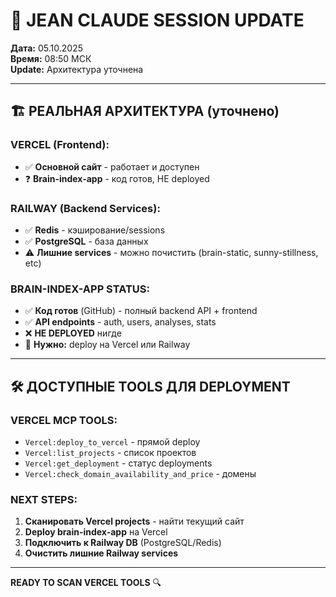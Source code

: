 # 🧠 JEAN CLAUDE SESSION UPDATE
**Дата:** 05.10.2025  
**Время:** 08:50 МСК  
**Update:** Архитектура уточнена

---

## 🏗️ РЕАЛЬНАЯ АРХИТЕКТУРА (уточнено)

### VERCEL (Frontend):
- ✅ **Основной сайт** - работает и доступен
- ❓ **Brain-index-app** - код готов, НЕ deployed

### RAILWAY (Backend Services):
- ✅ **Redis** - кэширование/sessions
- ✅ **PostgreSQL** - база данных  
- ⚠️ **Лишние services** - можно почистить (brain-static, sunny-stillness, etc)

### BRAIN-INDEX-APP STATUS:
- ✅ **Код готов** (GitHub) - полный backend API + frontend
- ✅ **API endpoints** - auth, users, analyses, stats
- ❌ **НЕ DEPLOYED** нигде
- 🎯 **Нужно:** deploy на Vercel или Railway

---

## 🛠️ ДОСТУПНЫЕ TOOLS ДЛЯ DEPLOYMENT

### VERCEL MCP TOOLS:
- `Vercel:deploy_to_vercel` - прямой deploy
- `Vercel:list_projects` - список проектов  
- `Vercel:get_deployment` - статус deployments
- `Vercel:check_domain_availability_and_price` - домены

### NEXT STEPS:
1. **Сканировать Vercel projects** - найти текущий сайт
2. **Deploy brain-index-app** на Vercel
3. **Подключить к Railway DB** (PostgreSQL/Redis)
4. **Очистить лишние Railway services**

---

**READY TO SCAN VERCEL TOOLS** 🔍